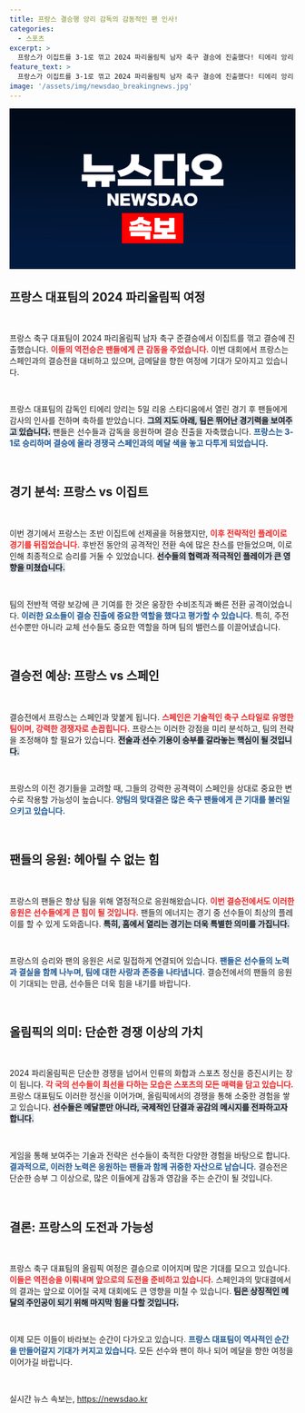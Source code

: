```yaml
---
title: 프랑스 결승행 앙리 감독의 감동적인 팬 인사!
categories:
  - 스포츠
excerpt: >
  프랑스가 이집트를 3-1로 꺾고 2024 파리올림픽 남자 축구 결승에 진출했다! 티에리 앙리 감독의 지휘 아래 스페인을 상대하며 메달 색깔을 결정짓게 된다. 팬들의 열기는 뜨겁고, 결승전의 흥미진진한 대결이 기다려진다!
feature_text: >
  프랑스가 이집트를 3-1로 꺾고 2024 파리올림픽 남자 축구 결승에 진출했다! 티에리 앙리 감독의 지휘 아래 스페인을 상대하며 메달 색깔을 결정짓게 된다. 팬들의 열기는 뜨겁고, 결승전의 흥미진진한 대결이 기다려진다!
image: '/assets/img/newsdao_breakingnews.jpg'
---
```


<p><img src="/assets/img/newsdao_breakingnews.jpg" alt="pcversion 속보" /></p>

<h2 data-ke-size="size26">프랑스 대표팀의 2024 파리올림픽 여정</h2>

<p data-ke-size="size16">&nbsp;</p>

<p>프랑스 축구 대표팀이 2024 파리올림픽 남자 축구 준결승에서 이집트를 꺾고 결승에 진출했습니다. <b><span style="color: #ee2323;">이들의 역전승은 팬들에게 큰 감동을 주었습니다.</span></b> 이번 대회에서 프랑스는 스페인과의 결승전을 대비하고 있으며, 금메달을 향한 여정에 기대가 모아지고 있습니다. </p>

<p data-ke-size="size16">&nbsp;</p>

<p>프랑스 대표팀의 감독인 티에리 앙리는 5일 리옹 스타디움에서 열린 경기 후 팬들에게 감사의 인사를 전하며 축하를 받았습니다. <b><span style="background-color: #21538527;">그의 지도 아래, 팀은 뛰어난 경기력을 보여주고 있습니다.</span></b> 팬들은 선수들과 감독을 응원하며 결승 진출을 자축했습니다. <b><span style="color: #1a5490;">프랑스는 3-1로 승리하며 결승에 올라 경쟁국 스페인과의 메달 색을 놓고 다투게 되었습니다.</span></b> </p>

<p data-ke-size="size16">&nbsp;</p>

<h2 data-ke-size="size26">경기 분석: 프랑스 vs 이집트</h2>

<p data-ke-size="size16">&nbsp;</p>

<p>이번 경기에서 프랑스는 초반 이집트에 선제골을 허용했지만, <b><span style="color: #ee2323;">이후 전략적인 플레이로 경기를 뒤집었습니다.</span></b> 후반전 동안의 공격적인 전환 속에 많은 찬스를 만들었으며, 이로 인해 최종적으로 승리를 거둘 수 있었습니다. <b><span style="background-color: #21538527;">선수들의 협력과 적극적인 플레이가 큰 영향을 미쳤습니다.</span></b> </p>

<p data-ke-size="size16">&nbsp;</p>

<p>팀의 전반적 역량 보강에 큰 기여를 한 것은 웅장한 수비조직과 빠른 전환 공격이었습니다. <b><span style="color: #1a5490;">이러한 요소들이 결승 진출에 중요한 역할을 했다고 평가할 수 있습니다.</span></b> 특히, 주전 선수뿐만 아니라 교체 선수들도 중요한 역할을 하며 팀의 밸런스를 이끌어냈습니다. </p>

<p data-ke-size="size16">&nbsp;</p>

<h2 data-ke-size="size26">결승전 예상: 프랑스 vs 스페인</h2>

<p data-ke-size="size16">&nbsp;</p>

<p>결승전에서 프랑스는 스페인과 맞붙게 됩니다. <b><span style="color: #ee2323;">스페인은 기술적인 축구 스타일로 유명한 팀이며, 강력한 경쟁자로 손꼽힙니다.</span></b> 프랑스는 이러한 강점을 미리 분석하고, 팀의 전략을 조정해야 할 필요가 있습니다. <b><span style="background-color: #21538527;">전술과 선수 기용이 승부를 갈라놓는 핵심이 될 것입니다.</span></b> </p>

<p data-ke-size="size16">&nbsp;</p>

<p>프랑스의 이전 경기들을 고려할 때, 그들의 강력한 공격력이 스페인을 상대로 중요한 변수로 작용할 가능성이 높습니다. <b><span style="color: #1a5490;">양팀의 맞대결은 많은 축구 팬들에게 큰 기대를 불러일으키고 있습니다.</span></b> </p>

<p data-ke-size="size16">&nbsp;</p>

<h2 data-ke-size="size26">팬들의 응원: 헤아릴 수 없는 힘</h2>

<p data-ke-size="size16">&nbsp;</p>

<p>프랑스의 팬들은 항상 팀을 위해 열정적으로 응원해왔습니다. <b><span style="color: #ee2323;">이번 결승전에서도 이러한 응원은 선수들에게 큰 힘이 될 것입니다.</span></b> 팬들의 에너지는 경기 중 선수들이 최상의 플레이를 할 수 있게 도와줍니다. <b><span style="background-color: #21538527;">특히, 홈에서 열리는 경기는 더욱 특별한 의미를 가집니다.</span></b> </p>

<p data-ke-size="size16">&nbsp;</p>

<p>프랑스의 승리와 팬의 응원은 서로 밀접하게 연결되어 있습니다. <b><span style="color: #1a5490;">팬들은 선수들의 노력과 결실을 함께 나누며, 팀에 대한 사랑과 존중을 나타냅니다.</span></b> 결승전에서의 팬들의 응원이 기대되는 만큼, 선수들은 더욱 힘을 내기를 바랍니다. </p>

<p data-ke-size="size16">&nbsp;</p>

<h2 data-ke-size="size26">올림픽의 의미: 단순한 경쟁 이상의 가치</h2>

<p data-ke-size="size16">&nbsp;</p>

<p>2024 파리올림픽은 단순한 경쟁을 넘어서 인류의 화합과 스포츠 정신을 증진시키는 장이 됩니다. <b><span style="color: #ee2323;">각 국의 선수들이 최선을 다하는 모습은 스포츠의 모든 매력을 담고 있습니다.</span></b> 프랑스 대표팀도 이러한 정신을 이어가며, 올림픽에서의 경쟁을 통해 소중한 경험을 쌓고 있습니다. <b><span style="background-color: #21538527;">선수들은 메달뿐만 아니라, 국제적인 단결과 공감의 메시지를 전파하고자 합니다.</span></b> </p>

<p data-ke-size="size16">&nbsp;</p>

<p>게임을 통해 보여주는 기술과 전략은 선수들이 축적한 다양한 경험을 바탕으로 합니다. <b><span style="color: #1a5490;">결과적으로, 이러한 노력은 응원하는 팬들과 함께 귀중한 자산으로 남습니다.</span></b> 결승전은 단순한 승부 그 이상으로, 많은 이들에게 감동과 영감을 주는 순간이 될 것입니다. </p>

<p data-ke-size="size16">&nbsp;</p>

<h2 data-ke-size="size26">결론: 프랑스의 도전과 가능성</h2>

<p data-ke-size="size16">&nbsp;</p>

<p>프랑스 축구 대표팀의 올림픽 여정은 결승으로 이어지며 많은 기대를 모으고 있습니다. <b><span style="color: #ee2323;">이들은 역전승을 이뤄내며 앞으로의 도전을 준비하고 있습니다.</span></b> 스페인과의 맞대결에서의 결과는 앞으로 이어질 국제 대회에도 큰 영향을 미칠 수 있습니다. <b><span style="background-color: #21538527;">팀은 상징적인 메달의 주인공이 되기 위해 마지막 힘을 다할 것입니다.</span></b> </p>

<p data-ke-size="size16">&nbsp;</p>

<p>이제 모든 이들이 바라보는 순간이 다가오고 있습니다. <b><span style="color: #1a5490;">프랑스 대표팀이 역사적인 순간을 만들어갈지 기대가 커지고 있습니다.</span></b> 모든 선수와 팬이 하나 되어 메달을 향한 여정을 이어가길 바랍니다. </p>

<p data-ke-size="size16">&nbsp;</p>
실시간 뉴스 속보는, <a href="https://newsdao.kr" rel="dofollow">https://newsdao.kr</a>


